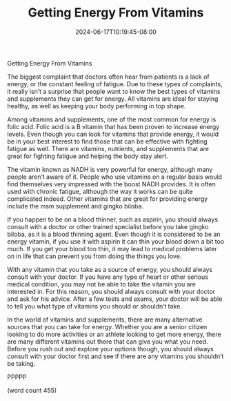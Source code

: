 ﻿---
title: "Getting Energy From Vitamins"
date: 2024-06-17T10:19:45-08:00
description: "Vitamins and Supplements Tips for Web Success"
featured_image: "/images/Vitamins and Supplements.jpg"
tags: ["Vitamins and Supplements"]
---

Getting Energy From Vitamins

The biggest complaint that doctors often hear from patients is a lack of energy, or the constant feeling of fatigue.  Due to these types of complaints, it really isn’t a surprise that people want to know the best types of vitamins and supplements they can get for energy.  All vitamins are ideal for staying healthy, as well as keeping your body performing in top shape.

Among vitamins and supplements, one of the most common for energy is folic acid.  Folic acid is a B vitamin that has been proven to increase energy levels.  Even though you can look for vitamins that provide energy, it would be in your best interest to find those that can be effective with fighting fatigue as well.  There are vitamins, nutrients, and supplements that are great for fighting fatigue and helping the body stay alert.

The vitamin known as NADH is very powerful for energy, although many people aren’t aware of it.  People who use vitamins on a regular basis would find themselves very impressed with the boost NADH provides.  It is often used with chronic fatigue, although the way it works can be quite complicated indeed.  Other vitamins that are great for providing energy include the msm supplement and gingko biloba.

If you happen to be on a blood thinner, such as aspirin, you should always consult with a doctor or other trained specialist before you take gingko biloba, as it is a blood thinning agent.  Even though it is considered to be an energy vitamin, if you use it with aspirin it can thin your blood down a bit too much.  If you get your blood too thin, it may lead to medical problems later on in life that can prevent you from doing the things you love.

With any vitamin that you take as a source of energy, you should always consult with your doctor.  If you have any type of heart or other serious medical condition, you may not be able to take the vitamin you are interested in.  For this reason, you should always consult with your doctor and ask for his advice.  After a few tests and exams, your doctor will be able to tell you what type of vitamins you should or shouldn’t take.

In the world of vitamins and supplements, there are many alternative sources that you can take for energy.  Whether you are a senior citizen looking to do more activities or an athlete looking to get more energy, there are many different vitamins out there that can give you what you need.  Before you rush out and explore your options though, you should always consult with your doctor first and see if there are any vitamins you shouldn’t be taking.

PPPPP

(word count 455)
